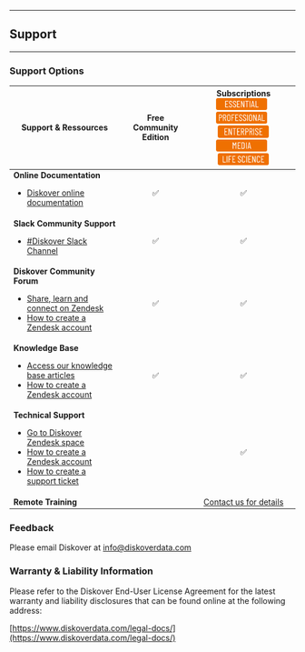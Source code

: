 ___
## Support
___

### Support Options

| Support & Ressources | Free Community Edition | Subscriptions<br><img src="images/button_edition_essential.png" width="90">&nbsp;&nbsp;<img src="images/button_edition_professional.png" width="90">&nbsp;&nbsp;<img src="images/button_edition_enterprise.png" width="90"><br><img src="images/button_edition_media.png" width="90">&nbsp;&nbsp;<img src="images/button_edition_life_science.png" width="90"> |
| --- | :---: | :---: |
| **Online Documentation**<ul><li>[Diskover online documentation](https://docs.diskoverdata.com/)</li></ul> | ✅ | ✅ |
| **Slack Community Support**<ul><li>[#Diskover Slack Channel](https://diskoverworkspace.slack.com/ssb/redirect#/)</li></ul> | ✅ | ✅ |
| **Diskover Community Forum**<ul><li>[Share, learn and connect on Zendesk](https://support.diskoverdata.com/hc/en-us/community/topics)</li><li>[How to create a Zendesk account](https://docs.diskoverdata.com/tech_support_and_troubleshooting/#create-a-zendesk-account)</li></ul> | ✅ | ✅ |
| **Knowledge Base**<ul><li>[Access our knowledge base articles](https://diskoverdata.zendesk.com/)</li><li>[How to create a Zendesk account](https://docs.diskoverdata.com/tech_support_and_troubleshooting/#create-a-zendesk-account)</li></ul> | ✅ | ✅ |
| **Technical Support**<ul><li>[Go to Diskover Zendesk space](https://diskoverdata.zendesk.com/)</li><li>[How to create a Zendesk account](https://docs.diskoverdata.com/tech_support_and_troubleshooting/#create-a-zendesk-account)</li><li>[How to create a support ticket](https://docs.diskoverdata.com/tech_support_and_troubleshooting/)</li></ul> | | ✅ |
| **Remote Training** | | <a class="email-link" href= "mailto:info@diskoverdata.com?subject=Training Information Request">Contact us for details</a> |








### Feedback

Please email Diskover at [info@diskoverdata.com](mailto:info@diskoverdata.com)

### Warranty & Liability Information

Please refer to the Diskover End-User License Agreement for the latest warranty and liability disclosures that can be found online at the following address:  

[https://www.diskoverdata.com/legal-docs/](https://www.diskoverdata.com/legal-docs/)
